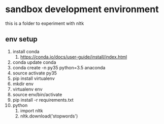 # sandbox development environment

this is a folder to experiment with nltk

## env setup
1. install conda
	1. https://conda.io/docs/user-guide/install/index.html
1. conda update conda
1. conda create -n py35 python=3.5 anaconda
1. source activate py35
1. pip install virtualenv
1. mkdir env
1. virtualenv env
1. source env/bin/activate
1. pip install -r requirements.txt
1. python
	1. import nltk
	1. nltk.download('stopwords')


